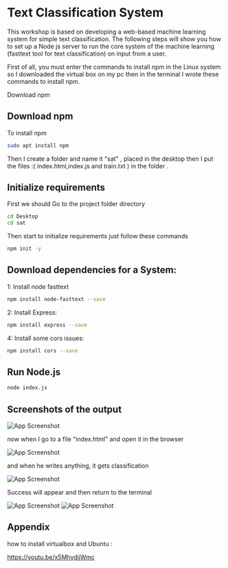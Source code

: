 
# Text Classification System 

This workshop is based on developing a web-based machine learning system for simple text 
classification. The following steps will show you how to set up a Node js server to run the core system of 
the machine learning (fasttext tool for text classification) on input from a user.

First of all, you must enter the commands to install npm in the Linux system
so I downloaded the virtual box on my pc then in the terminal I wrote these commands to install npm.

Download npm

## Download npm

 To install npm

```bash
sudo apt install npm

```
   Then I create a folder and name it "sat" , placed in the desktop then I put the files :( index.html,index.js and train.txt ) in the folder .
   
## Initialize requirements

First we should Go to the project folder directory

```bash
cd Desktop
cd sat
```
Then start to initialize requirements just follow these commands

```bash
npm init -y
```
## Download dependencies for a System:

1: Install node fasttext 

```bash
npm install node-fasttext --save
 ```

2: Install Express: 

```bash
npm install express --save
```


4: Install some cors issues:

```bash
npm install cors --save
```

## Run Node.js 

```bash
node index.js
```

## Screenshots of the output

![App Screenshot](https://e.top4top.io/p_2163rj97k1.png)

now when I go to a file "index.html" and open it
 in the browser


![App Screenshot](https://g.top4top.io/p_2163ulhw82.png)

and when he writes anything, it gets classification 

![App Screenshot](https://l.top4top.io/p_216377f7g3.png)

Success will appear and then return to the terminal

![App Screenshot](https://f.top4top.io/p_2163glgi51.png)
![App Screenshot](https://k.top4top.io/p_2163ov1891.png)


## Appendix

how to install virtualbox and Ubuntu :

https://youtu.be/x5MhydijWmc
